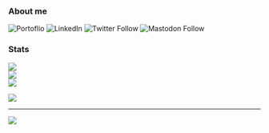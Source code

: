 ### About me
![Portoflio](https://img.shields.io/badge/Portfolio-linesofcode.dev-yellow)
![LinkedIn](https://img.shields.io/badge/LinkedIn-TimMikeladze-blue)
![Twitter Follow](https://img.shields.io/twitter/follow/linesofcodedev)
![Mastodon Follow](https://img.shields.io/mastodon/follow/109643796304517160)
### Stats

![](https://github-readme-stats.vercel.app/api?username=TimMikeladze&theme=dark&hide_border=false&include_all_commits=true&count_private=true)<br/>
![](https://github-readme-streak-stats.herokuapp.com/?user=TimMikeladze&theme=dark&hide_border=false)<br/>
![](https://github-readme-stats.vercel.app/api/top-langs/?username=TimMikeladze&theme=dark&hide_border=false&include_all_commits=true&count_private=true&layout=compact)

[![](https://gtce.itsvg.in/api?username=linesofcodedev)](https://github.com/VishwaGauravIn/github-twitter-card-embed)

---
[![](https://visitcount.itsvg.in/api?id=TimMikeladze&icon=0&color=0)](https://visitcount.itsvg.in)
